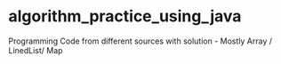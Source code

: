 # algorithm_practice_using_java
Programming Code from different sources with solution - Mostly Array / LinedList/ Map

